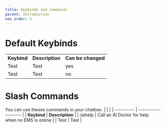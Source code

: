 ```yaml
---
title: Keybinds and Commands
parent: Introduction
nav_order: 5
---
```


# Default Keybinds
|            |                     |          |
| ---------- | ------------------- | -------- |  
| **Keybind**   | **Description**        | **Can be changed** |
| Test          | Test                   | yes    |
| Test          | Test                   | no   |



# Slash Commands
You can use theses commands in your chatbox. 
|            |                     |
| ---------- | ------------------- | 
| **Keybind**   | **Description**        | 
| /aihelp          | Call an AI Doctor for help when no EMS is online                   | 
| Test             | Test                   |
